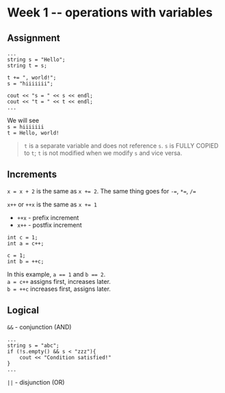 # Week 1 -- operations with variables

## Assignment

```
...
string s = "Hello";
string t = s;

t += ", world!";
s = "hiiiiiii";

cout << "s = " << s << endl;
cout << "t = " << t << endl;
...
```

We will see\
    `s = hiiiiiii`\
    `t = Hello, world!`


> `t` is a separate variable and does not reference `s`. `s` is FULLY COPIED to `t`; `t` is not modified when we modify `s` and vice versa.

## Increments

`x = x + 2` is the same as `x += 2`. The same thing goes for `-=`, `*=`, `/=`

`x++` or `++x` is the same as `x += 1`

- `++x` - prefix increment
- `x++` - postfix increment

```
int c = 1;
int a = c++;

c = 1;
int b = ++c;
```

In this example, `a == 1` and `b == 2`. \
`a = c++` assigns first, increases later.\
`b = ++c` increases first, assigns later.

## Logical

`&&` - conjunction (AND)

```
...
string s = "abc";
if (!s.empty() && s < "zzz"){
    cout << "Condition satisfied!"
}
...
```

`||` - disjunction (OR)


